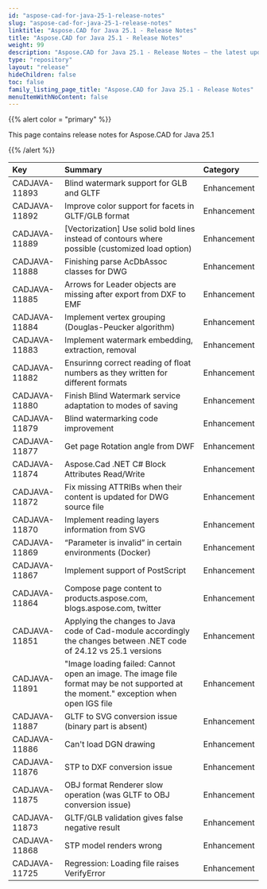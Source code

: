 ```yaml
---
id: "aspose-cad-for-java-25-1-release-notes"
slug: "aspose-cad-for-java-25-1-release-notes"
linktitle: "Aspose.CAD for Java 25.1 - Release Notes"
title: "Aspose.CAD for Java 25.1 - Release Notes"
weight: 99
description: "Aspose.CAD for Java 25.1 - Release Notes – the latest updates and fixes."
type: "repository"
layout: "release"
hideChildren: false
toc: false
family_listing_page_title: "Aspose.CAD for Java 25.1 - Release Notes"
menuItemWithNoContent: false
---
```


{{% alert color = "primary" %}}

This page contains release notes for Aspose.CAD for Java 25.1

{{% /alert %}}


|**Key**|**Summary**|**Category**|
| :- | :- | :- |
| CADJAVA-11893 | Blind watermark support for GLB and GLTF | Enhancement |
| CADJAVA-11892 | Improve color support for facets in GLTF/GLB format | Enhancement |
| CADJAVA-11889 | [Vectorization] Use solid bold lines instead of contours where possible (customized load option) | Enhancement |
| CADJAVA-11888 | Finishing parse AcDbAssoc classes for DWG | Enhancement |
| CADJAVA-11885 | Arrows for Leader objects are missing after export from DXF to EMF | Enhancement |
| CADJAVA-11884 | Implement vertex grouping (Douglas-Peucker algorithm) | Enhancement |
| CADJAVA-11883 | Implement watermark embedding, extraction, removal | Enhancement |
| CADJAVA-11882 | Ensurinng correct reading of float numbers as they written for different formats | Enhancement |
| CADJAVA-11880 | Finish Blind Watermark service adaptation to modes of saving | Enhancement |
| CADJAVA-11879 | Blind watermarking code improvement | Enhancement |
| CADJAVA-11877 | Get page Rotation angle from DWF | Enhancement |
| CADJAVA-11874 | Aspose.Cad .NET C# Block Attributes Read/Write | Enhancement |
| CADJAVA-11872 | Fix missing ATTRIBs when their content is updated for DWG source file  | Enhancement |
| CADJAVA-11870 | Implement reading layers information from SVG | Enhancement |
| CADJAVA-11869 | “Parameter is invalid” in certain environments (Docker) | Enhancement |
| CADJAVA-11867 | Implement support of PostScript | Enhancement |
| CADJAVA-11864 | Compose page content to products.aspose.com, blogs.aspose.com, twitter | Enhancement |
| CADJAVA-11851 | Applying the changes to Java code of Cad-module accordingly the changes between .NET code of 24.12 vs 25.1 versions | Enhancement |
| CADJAVA-11891 | "Image loading failed: Cannot open an image. The image file format may be not supported at the moment." exception when open IGS file | Enhancement |
| CADJAVA-11887 | GLTF to SVG conversion issue (binary part is absent) | Enhancement |
| CADJAVA-11886 | Can't load DGN drawing | Enhancement |
| CADJAVA-11876 | STP to DXF conversion issue | Enhancement |
| CADJAVA-11875 | OBJ format Renderer slow operation (was GLTF to OBJ conversion issue) | Enhancement |
| CADJAVA-11873 | GLTF/GLB validation gives false negative result | Enhancement |
| CADJAVA-11868 | STP model renders wrong | Enhancement |
| CADJAVA-11725 | Regression: Loading file raises VerifyError | Enhancement |


